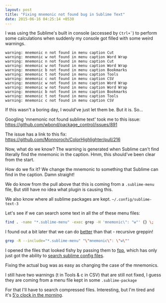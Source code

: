 ```yaml
---
layout: post
title: "Fixing mnemonic not found bug in Sublime Text"
date: 2015-06-16 04:25:14 +0530
---
```


I was using the Sublime's built in console (accessed by <code>Ctrl+`</code>) to perform some calculations when suddenly my console got filled with some weird warnings.

<!-- more -->

```
warning: mnemonic n not found in menu caption Cut
warning: mnemonic w not found in menu caption Word Wrap
warning: mnemonic n not found in menu caption Cut
warning: mnemonic w not found in menu caption Word Wrap
warning: mnemonic b not found in menu caption Bookmarks
warning: mnemonic t not found in menu caption Tools
warning: mnemonic c not found in menu caption CSV
warning: mnemonic w not found in menu caption Word Wrap
warning: mnemonic w not found in menu caption Word Wrap
warning: mnemonic b not found in menu caption Bookmarks
warning: mnemonic t not found in menu caption Tools
warning: mnemonic c not found in menu caption CSV
```

If this wasn't a boring day, I would've just let them be. But it is. So...

Googling 'mnemonic not found sublime text' took me to this issue: https://github.com/wbond/package_control/issues/891

The issue has a link to this fix: https://github.com/Monnoroch/ColorHighlighter/pull/216

Now, what do we know? The warning is generated when Sublime can't find literally find the mnemonic in the caption. Hmm, this should've been clear from the start.

How do we fix it? We change the mnemonic to something that Sublime can find in the caption. Damn straight!

We do know from the pull above that this is coming from a `.sublime-menu` file, But still have no idea what plugin is causing this.

We also know where all sublime packages are kept. `~/.config/sublime-text-3`

Let's see if we can search some text in all the of these menu files:

``` bash
find . -name "*.sublime-menu" -exec grep -H 'mnemonic\": "w"' {} \;
```

I found out a bit later that we can do [better](http://unix.stackexchange.com/a/131546) than that - recursive greppin!

``` bash
grep -R --include="*.sublime-menu" "\"mnemonic\": \"w\""
```

I opened the files that looked fishy by passing them to [fpp](https://github.com/facebook/PathPicker), which has only just got the ability to [search sublime config files](https://github.com/facebook/PathPicker/issues/144).

Fixing the actual bug was as easy as changing the case of the mnemonics.

I still have two warnings (t in Tools & c in CSV) that are still not fixed, I guess they are coming from a menu file kept in some `.sublime-package`

For that I'll have to search compressed files. Interesting, but I'm tired and it's [5'o clock in the morning](https://www.youtube.com/watch?v=noLrCDzAp5M).
